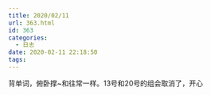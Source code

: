 ```yaml
---
title: 2020/02/11
url: 363.html
id: 363
categories:
  - 日志
date: 2020-02-11 22:18:50
tags:
---
```


背单词，俯卧撑~和往常一样。13号和20号的组会取消了，开心